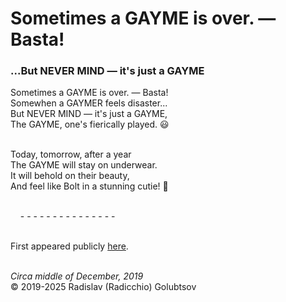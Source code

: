 <style>p{text-align:left}</style>
# Sometimes a GAYME is over. &mdash; Basta!

### ...But NEVER MIND &mdash; it's just a GAYME

Sometimes a GAYME is over. &mdash; Basta!<br />
Somewhen a GAYMER feels disaster...<br />
But NEVER MIND &mdash; it's just a GAYME,<br />
The GAYME, one's fierically played. :smiley:

<br />Today, tomorrow, after a year<br />
The GAYME will stay on underwear.<br />
It will behold on their beauty,<br />
And feel like Bolt in a stunning cutie! :blue_heart:

<br />&nbsp;&nbsp;&nbsp;&nbsp;-&nbsp;-&nbsp;-&nbsp;-&nbsp;-&nbsp;-&nbsp;-&nbsp;-&nbsp;-&nbsp;-&nbsp;-&nbsp;-&nbsp;-&nbsp;-&nbsp;-

<br />First appeared publicly [here](https://instagram.com/p/B6EYOH4Hto_).

<br />*Circa middle of December, 2019*<br />
&copy; 2019-2025 Radislav (Radicchio) Golubtsov
